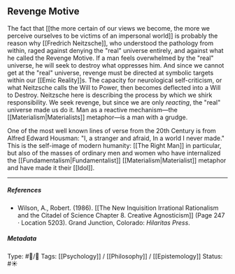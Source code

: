## Revenge Motive # 

The fact that [[the more certain of our views we become, the more we perceive ourselves to be victims of an impersonal world]] is probably the reason why [[Fredrich Neitzsche]], who understood the pathology from within, raged against denying the "real" universe entirely, and against what he called the Revenge Motive. If a man feels overwhelmed by the "real" universe, he will seek to destroy what oppresses him. And since we cannot get at the "real" universe, revenge must be directed at symbolic targets within our [[Emic Reality]]s. The capacity for neurological self-criticism, or what Neitzsche calls the Will to Power, then becomes deflected into a Will to Destroy. Neitzsche here is describing the process by which we shirk responsibility. We seek revenge, but since we are only _reacting_, the "real" universe made us do it. Man as a reactive mechanism—the [[Materialism|Materialists]] metaphor—is a man with a grudge. 

One of the most well known lines of verse from the 20th Century is from Alfred Edward Housman: "I, a stranger and afraid, In a world I never made." This is the self-image of modern humanity: [[The Right Man]] in particular, but also of the masses of ordinary men and women who have internalized the [[Fundamentalism|Fundamentalist]] [[Materialism|Materialist]] metaphor and have made it their [[Idol]]. 

___

##### References

- Wilson, A., Robert. (1986). [[The New Inquisition Irrational Rationalism and the Citadel of Science Chapter 8. Creative Agnosticism]] (Page 247 · Location 5203). Grand Junction, Colorado: _Hilaritas Press_.

##### Metadata

Type: #🔵/🔵 
Tags: [[Psychology]] / [[Philosophy]] / [[Epistemology]] 
Status: #☀️ 
